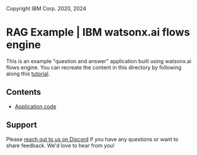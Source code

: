 Copyright IBM Corp. 2020, 2024

# RAG Example | IBM watsonx.ai flows engine

This is an example "question and answer" application built using watsonx.ai flows engine. You can recreate the content in this directory by following along this [tutorial](https://developer.ibm.com/tutorials/awb-build-rag-application-watsonx-ai-flows-engine).

## Contents

- [Application code](app)

## Support

Please [reach out to us on Discord](https://discord.com/invite/NzCQQWm7Xs) if you have any questions or want to share feedback. We'd love to hear from you!
